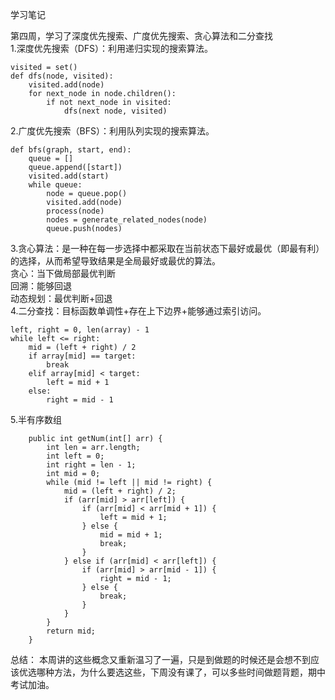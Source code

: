 学习笔记  

第四周，学习了深度优先搜索、广度优先搜索、贪心算法和二分查找  
1.深度优先搜索（DFS）：利用递归实现的搜索算法。
```
visited = set()
def dfs(node, visited):
    visited.add(node)
    for next_node in node.children():
        if not next_node in visited:
            dfs(next node, visited)
```  
2.广度优先搜索（BFS）：利用队列实现的搜索算法。  
```
def bfs(graph, start, end):
    queue = []
    queue.append([start])
    visited.add(start)
    while queue:
        node = queue.pop()
        visited.add(node)
        process(node)
        nodes = generate_related_nodes(node)
        queue.push(nodes)
```  
3.贪心算法：是一种在每一步选择中都采取在当前状态下最好或最优（即最有利）的选择，从而希望导致结果是全局最好或最优的算法。   
贪心：当下做局部最优判断  
回溯：能够回退  
动态规划：最优判断+回退    
4.二分查找：目标函数单调性+存在上下边界+能够通过索引访问。
```
left, right = 0, len(array) - 1
while left <= right:
    mid = (left + right) / 2
    if array[mid] == target:
        break
    elif array[mid] < target:
        left = mid + 1
    else:
        right = mid - 1
```  
5.半有序数组
```
    public int getNum(int[] arr) {
        int len = arr.length;
        int left = 0;
        int right = len - 1;
        int mid = 0;
        while (mid != left || mid != right) {
            mid = (left + right) / 2;
            if (arr[mid] > arr[left]) {
                if (arr[mid] < arr[mid + 1]) {
                    left = mid + 1;
                } else {
                    mid = mid + 1;
                    break;
                }
            } else if (arr[mid] < arr[left]) {
                if (arr[mid] > arr[mid - 1]) {
                    right = mid - 1;
                } else {
                    break;
                }
            }
        }
        return mid;
    }
```

总结：
本周讲的这些概念又重新温习了一遍，只是到做题的时候还是会想不到应该优选哪种方法，为什么要选这些，下周没有课了，可以多些时间做题背题，期中考试加油。
